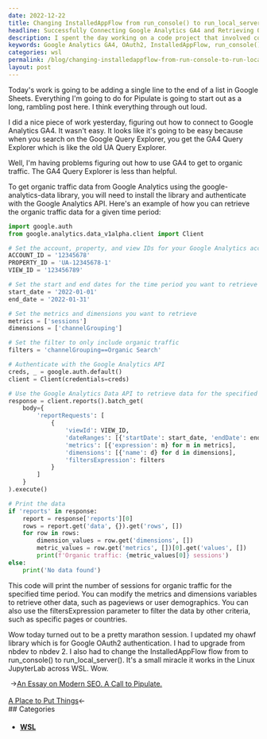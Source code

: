 ```yaml
---
date: 2022-12-22
title: Changing InstalledAppFlow from run_console() to run_local_server()
headline: Successfully Connecting Google Analytics GA4 and Retrieving Organic Traffic Data in Linux JupyterLab Across WSL
description: I spent the day working on a code project that involved connecting to Google Analytics GA4, updating my library ohawf for OAuth2 authentication and changing the InstalledAppFlow flow. After a long session, I'm proud to say I got it to work in Linux JupyterLab across WSL. Read my blog post to find out more about my journey and how I achieved success.
keywords: Google Analytics GA4, OAuth2, InstalledAppFlow, run_console(), run_local_server(), Linux JupyterLab, WSL, Organic Traffic
categories: wsl
permalink: /blog/changing-installedappflow-from-run-console-to-run-local-server/
layout: post
---
```



Today's work is going to be adding a single line to the end of a list in Google
Sheets. Everything I'm going to do for Pipulate is going to start out as a
long, rambling post here. I think everything through out loud.

I did a nice piece of work yesterday, figuring out how to connect to Google
Analytics GA4. It wasn't easy. It looks like it's going to be easy because when
you search on the Google Query Explorer, you get the GA4 Query Explorer which
is like the old UA Query Explorer.

Well, I'm having problems figuring out how to use GA4 to get to organic
traffic. The GA4 Query Explorer is less than helpful.

To get organic traffic data from Google Analytics using the
google-analytics-data library, you will need to install the library and
authenticate with the Google Analytics API. Here's an example of how you can
retrieve the organic traffic data for a given time period:

```python
import google.auth
from google.analytics.data_v1alpha.client import Client

# Set the account, property, and view IDs for your Google Analytics account
ACCOUNT_ID = '12345678'
PROPERTY_ID = 'UA-12345678-1'
VIEW_ID = '123456789'

# Set the start and end dates for the time period you want to retrieve data for
start_date = '2022-01-01'
end_date = '2022-01-31'

# Set the metrics and dimensions you want to retrieve
metrics = ['sessions']
dimensions = ['channelGrouping']

# Set the filter to only include organic traffic
filters = 'channelGrouping==Organic Search'

# Authenticate with the Google Analytics API
creds, _ = google.auth.default()
client = Client(credentials=creds)

# Use the Google Analytics Data API to retrieve data for the specified time period
response = client.reports().batch_get(
    body={
        'reportRequests': [
            {
                'viewId': VIEW_ID,
                'dateRanges': [{'startDate': start_date, 'endDate': end_date}],
                'metrics': [{'expression': m} for m in metrics],
                'dimensions': [{'name': d} for d in dimensions],
                'filtersExpression': filters
            }
        ]
    }
).execute()

# Print the data
if 'reports' in response:
    report = response['reports'][0]
    rows = report.get('data', {}).get('rows', [])
    for row in rows:
        dimension_values = row.get('dimensions', [])
        metric_values = row.get('metrics', [])[0].get('values', [])
        print(f'Organic traffic: {metric_values[0]} sessions')
else:
    print('No data found')
```

This code will print the number of sessions for organic traffic for the
specified time period. You can modify the metrics and dimensions variables to
retrieve other data, such as pageviews or user demographics. You can also use
the filtersExpression parameter to filter the data by other criteria, such as
specific pages or countries.

Wow today turned out to be a pretty marathon session. I updated my ohawf
library which is for Google OAuth2 authentication. I had to upgrade from nbdev
to nbdev 2. I also had to change the InstalledAppFlow flow from to
run_console() to run_local_server(). It's a small miracle it works in the Linux
JupyterLab across WSL. Wow.


<div class="post-nav"><div class="post-nav-prev"><span class="arrow">&nbsp;&rarr;</span><a href="/blog/an-essay-on-modern-seo-a-call-to-pipulate/">An Essay on Modern SEO. A Call to Pipulate.</a></div> &nbsp; <div class="post-nav-next"><a href="/blog/a-place-to-put-things/">A Place to Put Things</a><span class="arrow">&larr;&nbsp;</span></div></div>
## Categories

<ul>
<li><h4><a href='/wsl/'>WSL</a></h4></li></ul>